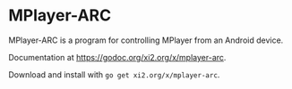 # MPlayer-ARC

MPlayer-ARC is a program for controlling MPlayer from an Android device.

Documentation at <https://godoc.org/xi2.org/x/mplayer-arc>.

Download and install with `go get xi2.org/x/mplayer-arc`.

